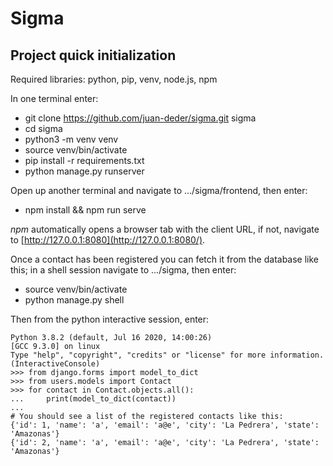 # Sigma

## Project quick initialization
Required libraries: python, pip, venv, node.js, npm

In one terminal enter:
- git clone https://github.com/juan-deder/sigma.git sigma
- cd sigma
- python3 -m venv venv
- source venv/bin/activate
- pip install -r requirements.txt
- python manage.py runserver

Open up another terminal and navigate to .../sigma/frontend, then enter:
- npm install && npm run serve

*npm* automatically opens a browser tab with the client URL, if not, navigate to
[http://127.0.0.1:8080](http://127.0.0.1:8080/).

Once a contact has been registered you can fetch it from the database like this; in a shell
session navigate to .../sigma, then enter:
- source venv/bin/activate
- python manage.py shell

Then from the python interactive session, enter: 
<pre><code>Python 3.8.2 (default, Jul 16 2020, 14:00:26) 
[GCC 9.3.0] on linux
Type "help", "copyright", "credits" or "license" for more information.
(InteractiveConsole)
>>> from django.forms import model_to_dict
>>> from users.models import Contact
>>> for contact in Contact.objects.all():
...     print(model_to_dict(contact))
... 
# You should see a list of the registered contacts like this:
{'id': 1, 'name': 'a', 'email': 'a@e', 'city': 'La Pedrera', 'state': 'Amazonas'}
{'id': 2, 'name': 'a', 'email': 'a@e', 'city': 'La Pedrera', 'state': 'Amazonas'}
</code></pre>

 


